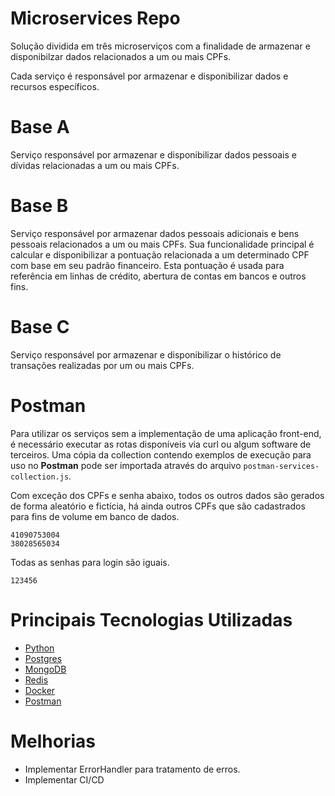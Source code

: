 # Microservices Repo

Solução dividida em três microserviços com a finalidade de armazenar e disponibilzar dados relacionados a um ou mais CPFs.

Cada serviço é responsável por armazenar e disponibilizar dados e recursos específicos.

# Base A

Serviço responsável por armazenar e disponibilizar dados pessoais e dívidas relacionadas a um ou mais CPFs.

# Base B

Serviço responsável por armazenar dados pessoais adicionais e bens pessoais relacionados a um ou mais CPFs. Sua funcionalidade principal é calcular e disponibilizar a pontuação relacionada a um determinado CPF com base em seu padrão financeiro. Esta pontuação é usada para referência em linhas de crédito, abertura de contas em bancos e outros fins.

# Base C

Serviço responsável por armazenar e disponibilizar o histórico de transações realizadas por um ou mais CPFs.

# Postman

Para utilizar os serviços sem a implementação de uma aplicação front-end, é necessário executar as rotas disponíveis via curl ou algum software de terceiros. Uma cópia da collection contendo exemplos de execução para uso no **Postman** pode ser importada através do arquivo ```postman-services-collection.js```.

Com exceção dos CPFs e senha abaixo, todos os outros dados são gerados de forma aleatório e fictícia, há ainda outros CPFs que são cadastrados para fins de volume em banco de dados.

```
41090753004
38028565034
```

Todas as senhas para login são iguais.

```
123456
```

# Principais Tecnologias Utilizadas

- [Python](https://www.python.org)
- [Postgres](https://www.postgresql.org)
- [MongoDB](https://www.mongodb.com)
- [Redis](https://redis.io)
- [Docker](https://www.docker.com)
- [Postman](https://www.postman.com)

# Melhorias

- Implementar ErrorHandler para tratamento de erros.
- Implementar CI/CD
